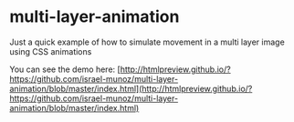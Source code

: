 # multi-layer-animation
Just a quick example of how to simulate movement in a multi layer image using CSS animations

You can see the demo here:
[http://htmlpreview.github.io/?https://github.com/israel-munoz/multi-layer-animation/blob/master/index.html](http://htmlpreview.github.io/?https://github.com/israel-munoz/multi-layer-animation/blob/master/index.html)
